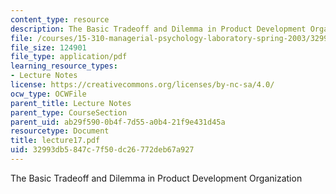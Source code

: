 ```yaml
---
content_type: resource
description: The Basic Tradeoff and Dilemma in Product Development Organization
file: /courses/15-310-managerial-psychology-laboratory-spring-2003/32993db5847c7f50dc26772deb67a927_lecture17.pdf
file_size: 124901
file_type: application/pdf
learning_resource_types:
- Lecture Notes
license: https://creativecommons.org/licenses/by-nc-sa/4.0/
ocw_type: OCWFile
parent_title: Lecture Notes
parent_type: CourseSection
parent_uid: ab29f590-0b4f-7d55-a0b4-21f9e431d45a
resourcetype: Document
title: lecture17.pdf
uid: 32993db5-847c-7f50-dc26-772deb67a927
---
```

The Basic Tradeoff and Dilemma in Product Development Organization